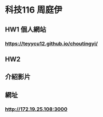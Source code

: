 # 科技116 周庭伊

## HW1 個人網站
### https://teyycu12.github.io/choutingyi/
## HW2
## 介紹影片
## 網址
### http://172.19.25.108:3000
